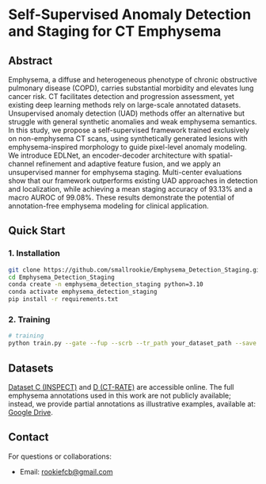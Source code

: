 # Self-Supervised Anomaly Detection and Staging for CT Emphysema

## Abstract
Emphysema, a diffuse and heterogeneous phenotype of chronic obstructive pulmonary disease (COPD), carries substantial morbidity and elevates lung cancer risk. CT facilitates detection and progression assessment, yet existing deep learning methods rely on large-scale annotated datasets. Unsupervised anomaly detection (UAD) methods offer an alternative but struggle with general synthetic anomalies and weak emphysema semantics. In this study, we propose a self-supervised framework trained exclusively on non-emphysema CT scans, using synthetically generated lesions with emphysema-inspired morphology to guide pixel-level anomaly modeling. We introduce EDLNet, an encoder-decoder architecture with spatial-channel refinement and adaptive feature fusion, and we apply an unsupervised manner for emphysema staging. Multi-center evaluations show that our framework outperforms existing UAD approaches in detection and localization, while achieving a mean staging accuracy of 93.13% and a macro AUROC of 99.08%. These results demonstrate the potential of annotation-free emphysema modeling for clinical application.

## Quick Start
### 1. Installation
```bash
git clone https://github.com/smallrookie/Emphysema_Detection_Staging.git
cd Emphysema_Detection_Staging
conda create -n emphysema_detection_staging python=3.10
conda activate emphysema_detection_staging
pip install -r requirements.txt
```

### 2. Training
```bash
# training
python train.py --gate --fup --scrb --tr_path your_dataset_path --save your_save_path
```

## Datasets

[Dataset C (INSPECT)](https://som-shahlab.github.io/inspect-website) and [D (CT-RATE)](https://huggingface.co/datasets/ibrahimhamamci/CT-RATE) are accessible online. The full emphysema annotations used in this work are not publicly available; instead, we provide partial annotations as illustrative examples, available at: [Google Drive](https://drive.google.com/drive/folders/1oB5nJVe1-iPJPFQ_1rXGxYWbqktwXlXs?usp=drive_link).

## Contact
For questions or collaborations:

- Email: rookiefcb@gmail.com

